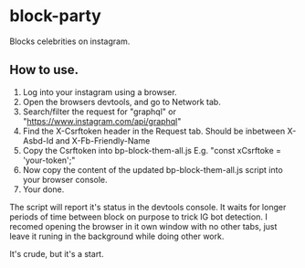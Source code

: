 # block-party
Blocks celebrities on instagram.

## How to use.
1. Log into your instagram using a browser.
2. Open the browsers devtools, and go to Network tab.
3. Search/filter the request for "graphql" or "https://www.instagram.com/api/graphql"
4. Find the X-Csrftoken header in the Request tab. Should be inbetween X-Asbd-Id and X-Fb-Friendly-Name
5. Copy the Csrftoken into bp-block-them-all.js E.g. "const xCsrftoke = 'your-token';"
6. Now copy the content of the updated bp-block-them-all.js script into your browser console.
7. Your done.

The script will report it's status in the devtools console. It waits for longer periods of time between block on purpose to trick IG bot detection.
I recomed opening the browser in it own window with no other tabs, just leave it runing in the background while doing other work.

It's crude, but it's a start.
